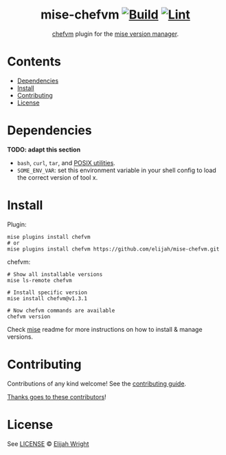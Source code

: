 <div align="center">

# mise-chefvm [![Build](https://github.com/elijah/mise-chefvm/actions/workflows/build.yml/badge.svg)](https://github.com/elijah/mise-chefvm/actions/workflows/build.yml) [![Lint](https://github.com/elijah/mise-chefvm/actions/workflows/lint.yml/badge.svg)](https://github.com/elijah/mise-chefvm/actions/workflows/lint.yml)

[chefvm](https://github.com/elijah/mise-chefvm) plugin for the [mise version manager](https://mise.jdx.dev/).

</div>

# Contents

- [Dependencies](#dependencies)
- [Install](#install)
- [Contributing](#contributing)
- [License](#license)

# Dependencies

**TODO: adapt this section**

- `bash`, `curl`, `tar`, and [POSIX utilities](https://pubs.opengroup.org/onlinepubs/9699919799/idx/utilities.html).
- `SOME_ENV_VAR`: set this environment variable in your shell config to load the correct version of tool x.

# Install

Plugin:

```shell
mise plugins install chefvm
# or
mise plugins install chefvm https://github.com/elijah/mise-chefvm.git
```

chefvm:

```shell
# Show all installable versions
mise ls-remote chefvm

# Install specific version
mise install chefvm@v1.3.1

# Now chefvm commands are available
chefvm version
```

Check [mise](https://github.com/jdx/mise) readme for more instructions on how to
install & manage versions.

# Contributing

Contributions of any kind welcome! See the [contributing guide](contributing.md).

[Thanks goes to these contributors](https://github.com/elijah/mise-chefvm/graphs/contributors)!

# License

See [LICENSE](LICENSE) © [Elijah Wright](https://github.com/elijah/)
